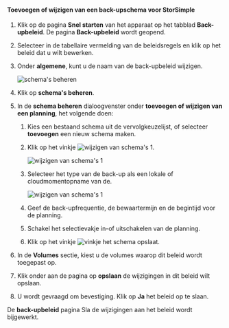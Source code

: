 
<!--author=SharS last changed: 11/04/15-->

#### <a name="to-add-or-modify-a-storsimple-backup-schedule"></a>Toevoegen of wijzigen van een back-upschema voor StorSimple
1. Klik op de pagina **Snel starten** van het apparaat op het tabblad **Back-upbeleid**. De pagina **Back-upbeleid** wordt geopend.
2. Selecteer in de tabellaire vermelding van de beleidsregels en klik op het beleid dat u wilt bewerken.
3. Onder **algemene**, kunt u de naam van de back-upbeleid wijzigen.
   
     ![schema's beheren](./media/storsimple-add-modify-backup-schedule-u2/AddModifyGeneral.png)
4. Klik op **schema's beheren**. 
5. In de **schema beheren** dialoogvenster onder **toevoegen of wijzigen van een planning**, het volgende doen:
   
   1. Kies een bestaand schema uit de vervolgkeuzelijst, of selecteer **toevoegen** een nieuw schema maken.
   2. Klik op het vinkje ![wijzigen van schema's 1](./media/storsimple-add-modify-backup-schedule-u2/HCS_CheckIcon-include.png). 
      
       ![wijzigen van schema's 1](./media/storsimple-add-modify-backup-schedule-u2/AddModify1.png)
   3. Selecteer het type van de back-up als een lokale of cloudmomentopname van de.
      
       ![wijzigen van schema's 1](./media/storsimple-add-modify-backup-schedule-u2/AddModify2.png) 
   4. Geef de back-upfrequentie, de bewaartermijn en de begintijd voor de planning.
   5. Schakel het selectievakje in-of uitschakelen van de planning.
   6. Klik op het vinkje ![vinkje](./media/storsimple-add-modify-backup-schedule-u2/HCS_CheckIcon-include.png) het schema opslaat.
6. In de **Volumes** sectie, kiest u de volumes waarop dit beleid wordt toegepast op.
7. Klik onder aan de pagina op **opslaan** de wijzigingen in dit beleid wilt opslaan.
8. U wordt gevraagd om bevestiging. Klik op **Ja** het beleid op te slaan.

De **back-upbeleid** pagina Sla de wijzigingen aan het beleid wordt bijgewerkt.

